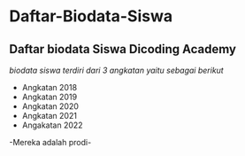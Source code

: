 Daftar-Biodata-Siswa
==
Daftar biodata Siswa Dicoding Academy
--
*biodata siswa terdiri dari 3 angkatan yaitu sebagai berikut*
- Angkatan 2018
- Angkatan 2019
- Angkatan 2020
- Angkatan 2021
- Angakatan 2022

-Mereka adalah prodi-
